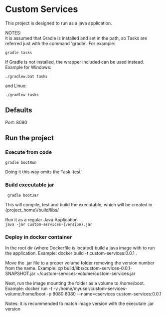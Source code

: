 
# Custom Services  
  
This project is designed to run as a java application.  
  
NOTES:  
it is assumed that Gradle is installed and set in the path, so Tasks are referred just with the command 'gradle'.  For example:  

    gradle tasks
    
If Gradle is not installed, the wrapper included can be used instead. Example for Windows:

    ./gradlew.bat tasks
and Linux:

    ./gradlew tasks

## Defaults
Port: 8080

## Run the project  
### Execute from code  
    gradle bootRun
Doing it this way omits the Task 'test'

### Build executable jar  
     gradle bootJar
This will compile, test and build the executable, which will be created in {project_home}/build/libs/  
  
Run it as a regular Java Application  
    ``java -jar custom-services-{version}.jar``

### Deploy in docker container
In the root dir (where Dockerfile is located) build a java image with to run the application. Example:
    docker build -t custom-services:0.0.1 .

Move the .jar file to a proper volume folder removing the version number from the name. Example:
    cp build/libs/custom-services-0.0.1-SNAPSHOT.jar ~/custom-services-volume/custom-services.jar

Next, run the image mounting the folder as a volume to /home/boot. Example:
    docker run -t -v /home/myuser/custom-services-volume:/home/boot -p 8080:8080 --name=cservices custom-services:0.0.1

Notes: it is recommended to match image version with the executale .jar version